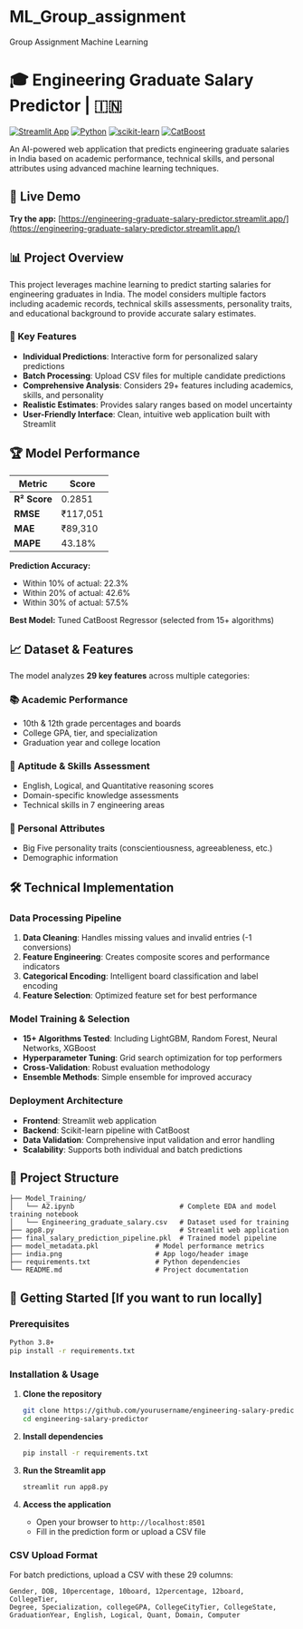 # ML_Group_assignment
Group Assignment Machine Learning 
# 🎓 Engineering Graduate Salary Predictor | 🇮🇳

[![Streamlit App](https://static.streamlit.io/badges/streamlit_badge_black_white.svg)](https://engineering-graduate-salary-predictor.streamlit.app/)
[![Python](https://img.shields.io/badge/python-v3.8+-blue.svg)](https://www.python.org/downloads/)
[![scikit-learn](https://img.shields.io/badge/scikit--learn-1.3+-orange.svg)](https://scikit-learn.org/)
[![CatBoost](https://img.shields.io/badge/CatBoost-Latest-yellow.svg)](https://catboost.ai/)

An AI-powered web application that predicts engineering graduate salaries in India based on academic performance, technical skills, and personal attributes using advanced machine learning techniques.

## 🚀 Live Demo

**Try the app:** [https://engineering-graduate-salary-predictor.streamlit.app/](https://engineering-graduate-salary-predictor.streamlit.app/)

## 📊 Project Overview

This project leverages machine learning to predict starting salaries for engineering graduates in India. The model considers multiple factors including academic records, technical skills assessments, personality traits, and educational background to provide accurate salary estimates.

### 🎯 Key Features

- **Individual Predictions**: Interactive form for personalized salary predictions
- **Batch Processing**: Upload CSV files for multiple candidate predictions
- **Comprehensive Analysis**: Considers 29+ features including academics, skills, and personality
- **Realistic Estimates**: Provides salary ranges based on model uncertainty
- **User-Friendly Interface**: Clean, intuitive web application built with Streamlit

## 🏆 Model Performance

| Metric | Score |
|--------|-------|
| **R² Score** | 0.2851 |
| **RMSE** | ₹117,051 |
| **MAE** | ₹89,310 |
| **MAPE** | 43.18% |

**Prediction Accuracy:**
- Within 10% of actual: 22.3%
- Within 20% of actual: 42.6%
- Within 30% of actual: 57.5%

**Best Model:** Tuned CatBoost Regressor (selected from 15+ algorithms)

## 📈 Dataset & Features

The model analyzes **29 key features** across multiple categories:

### 📚 Academic Performance
- 10th & 12th grade percentages and boards
- College GPA, tier, and specialization
- Graduation year and college location

### 🧠 Aptitude & Skills Assessment
- English, Logical, and Quantitative reasoning scores
- Domain-specific knowledge assessments
- Technical skills in 7 engineering areas

### 👤 Personal Attributes
- Big Five personality traits (conscientiousness, agreeableness, etc.)
- Demographic information

## 🛠️ Technical Implementation

### Data Processing Pipeline
1. **Data Cleaning**: Handles missing values and invalid entries (-1 conversions)
2. **Feature Engineering**: Creates composite scores and performance indicators
3. **Categorical Encoding**: Intelligent board classification and label encoding
4. **Feature Selection**: Optimized feature set for best performance

### Model Training & Selection
- **15+ Algorithms Tested**: Including LightGBM, Random Forest, Neural Networks, XGBoost
- **Hyperparameter Tuning**: Grid search optimization for top performers
- **Cross-Validation**: Robust evaluation methodology
- **Ensemble Methods**: Simple ensemble for improved accuracy

### Deployment Architecture
- **Frontend**: Streamlit web application
- **Backend**: Scikit-learn pipeline with CatBoost
- **Data Validation**: Comprehensive input validation and error handling
- **Scalability**: Supports both individual and batch predictions

## 📁 Project Structure

```
├── Model_Training/
│   └── A2.ipynb                          # Complete EDA and model training notebook
│   └── Engineering_graduate_salary.csv   # Dataset used for training
├── app8.py                               # Streamlit web application
├── final_salary_prediction_pipeline.pkl  # Trained model pipeline
├── model_metadata.pkl              # Model performance metrics
├── india.png                       # App logo/header image
├── requirements.txt                # Python dependencies
└── README.md                       # Project documentation
```

## 🚀 Getting Started [If you want to run locally]

### Prerequisites
```bash
Python 3.8+
pip install -r requirements.txt
```

### Installation & Usage

1. **Clone the repository**
   ```bash
   git clone https://github.com/yourusername/engineering-salary-predictor.git
   cd engineering-salary-predictor
   ```

2. **Install dependencies**
   ```bash
   pip install -r requirements.txt
   ```

3. **Run the Streamlit app**
   ```bash
   streamlit run app8.py
   ```

4. **Access the application**
   - Open your browser to `http://localhost:8501`
   - Fill in the prediction form or upload a CSV file

### CSV Upload Format

For batch predictions, upload a CSV with these 29 columns:
```
Gender, DOB, 10percentage, 10board, 12percentage, 12board, CollegeTier, 
Degree, Specialization, collegeGPA, CollegeCityTier, CollegeState, 
GraduationYear, English, Logical, Quant, Domain, Computer

